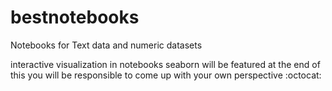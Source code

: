 # bestnotebooks
Notebooks for Text data and numeric datasets

interactive visualization in notebooks seaborn will be featured at the end of this you will be responsible to come up with your own perspective :octocat:
